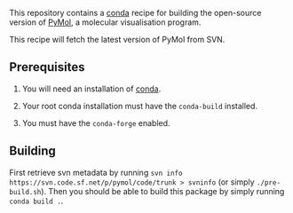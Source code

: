 This repository contains a [conda][conda] recipe for building the open-source
version of [PyMol][pymol], a molecular visualisation program.

This recipe will fetch the latest version of PyMol from SVN.

## Prerequisites

1. You will need an installation of [conda][miniconda].

2. Your root conda installation must have the `conda-build` installed.

3. You must have the `conda-forge` enabled.

## Building

First retrieve svn metadata by running `svn info
https://svn.code.sf.net/p/pymol/code/trunk > svninfo` (or simply
`./pre-build.sh`). Then you should be able to build this package by simply
running `conda build .`.

[conda]: https://conda.io
[pymol]: https://sourceforge.net/projects/pymol/
[miniconda]: https://conda.io/miniconda.html
